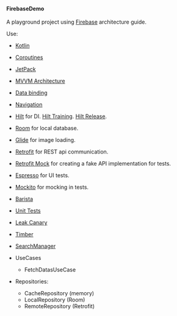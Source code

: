 #### FirebaseDemo

A playground project using [Firebase][FIREBASE] architecture guide.

Use:
* [Kotlin][KOTLIN]
* [Coroutines][COROUTINES]
* [JetPack][JETPACK]
* [MVVM Architecture][ARCHITECTURE]
* [Data binding][DATA_BINDING]
* [Navigation][NAVIGATION]
* [Hilt][HILT] for DI. [Hilt Training][HILT_TRAINING]. [Hilt Release][HIL_RELEASE].
* [Room][ROOM] for local database.
* [Glide][GLIDE] for image loading.
* [Retrofit][RETROFIT] for REST api communication.
* [Retrofit Mock][RETROFIT_MOCK] for creating a fake API implementation for tests.
* [Espresso][ESPRESSO] for UI tests.
* [Mockito][MOCKITO] for mocking in tests.
* [Barista][BARISTA]
* [Unit Tests][UNIT_TEST]
* [Leak Canary][LEAK_CANARY]
* [Timber][TIMBER]
* [SearchManager][SEARCH_MANAGER]


* UseCases
  * FetchDatasUseCase

* Repositories:
  * CacheRepository (memory)
  * LocalRepository (Room)
  * RemoteRepository (Retrofit)


[KOTLIN]: https://kotlinlang.org/docs/home.html
[COROUTINES]: https://developer.android.com/kotlin/coroutines

[SUPPORT_LIB]: https://developer.android.com/topic/libraries/support-library/index.html
[ARCH]: https://developer.android.com/arch
[MATERIAL_DESIGN]: https://material.io/design/introduction#theming

[FIREBASE]: https://developer.android.com/jetpack
[JETPACK]: https://developer.android.com/jetpack
[JETPACK_GUIDE]: https://developer.android.com/jetpack/guide

[ARCHITECTURE]: https://developer.android.com/jetpack/guide
[HILT]: https://github.com/googlecodelabs/android-hilt
[HILT_TRAINING]: https://developer.android.com/training/dependency-injection/hilt-android
[HIL_RELEASE]: https://developer.android.com/jetpack/androidx/releases/hilt
[ROOM]: https://developer.android.com/jetpack/androidx/releases/room
[LIFECYCLE_OBSERVER]: https://developer.android.com/topic/libraries/architecture/lifecycle
[NAVIGATION]: https://developer.android.com/guide/navigation
[DATA_BINDING]: https://developer.android.com/topic/libraries/data-binding/index.html

[GLIDE]: https://github.com/bumptech/glide
[RETROFIT]: https://github.com/square/retrofit
[RETROFIT_MOCK]: https://github.com/square/retrofit/tree/master/retrofit-mock

[MOCK_WEBSERVER]: https://github.com/square/okhttp/tree/master/mockwebserver
[ESPRESSO]: https://google.github.io/android-testing-support-library/docs/espresso
[ESPRESSO_2]: https://developer.android.com/training/testing/ui-testing/espresso-testing
[BARISTA]: https://github.com/AdevintaSpain/Barista
[UNIT_TEST]: https://developer.android.com/training/testing/unit-testing

[MOCKITO]: http://site.mockito.org

[LEAK_CANARY]: https://github.com/square/leakcanary
[TIMBER]: https://github.com/JakeWharton/timber
[SEARCH_MANAGER]: https://developer.android.com/reference/android/app/SearchManager

[1]: https://api.github.com/
[2]: https://api.github.com/search/repositories?sort=stars&q=Kotlin:name,description&page=1